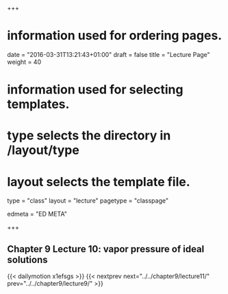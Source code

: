 +++
# information used for ordering pages.
date = "2016-03-31T13:21:43+01:00"
draft = false
title = "Lecture Page"
weight = 40

# information used for selecting templates.
# type selects the directory in /layout/type
# layout selects the template file.

type   = "class"
layout = "lecture"
pagetype = "classpage"





edmeta = "ED META"

+++
## Chapter 9 Lecture 10: vapor pressure of ideal solutions
{{< dailymotion x1efsgs >}}
{{< nextprev next="../../chapter9/lecture11/"     prev="../../chapter9/lecture9/"  >}}

